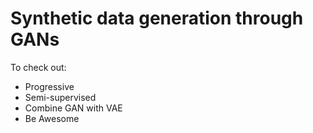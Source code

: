 # Synthetic data generation through GANs

To check out:
- Progressive
- Semi-supervised
- Combine GAN with VAE
- Be Awesome


